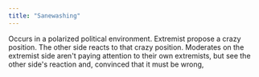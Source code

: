 ```yaml
---
title: "Sanewashing"
---
```


Occurs in a polarized political environment. Extremist propose a crazy position. The other side reacts to that crazy position. Moderates on the extremist side aren't paying attention to their own extremists, but see the other side's reaction and, convinced that it must be wrong, 